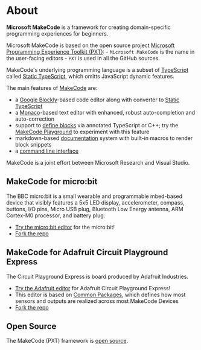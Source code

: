 # About

**Microsoft MakeCode** is a framework for creating domain-specific programming experiences for beginners.

Microsoft MakeCode is based on the open source project [Microsoft Programming Experience Toolkit (PXT)](https://github.com/Microsoft/pxt): - `Microsoft MakeCode` is the name in the user-facing editors - `PXT` is used in all the GitHub sources.

MakeCode's underlying programming language is a subset of [TypeScript](http://typescriptlang.org) called [Static TypeScript](/language), which omitts JavaScript dynamic features.

The main features of [MakeCode](/docs) are:

* a [Google Blockly](https://developers.google.com/blockly/)-based code editor along with converter to [Static TypeScript](/language)
* a [Monaco](https://github.com/Microsoft/monaco-editor)-based text editor with enhanced, robust auto-completion and auto-correction
* support to [define blocks](/defining-blocks) via annotated TypeScript or C++; try the [MakeCode Playground](/playground) to experiment with this feature
* markdown-based [documentation](/writing-docs) system with built-in macros to render block snippets
* a [command line interface](/cli)

MakeCode is a joint effort between Microsoft Research and Visual Studio.

## MakeCode for micro:bit

The BBC micro:bit is a small wearable and programmable mbed-based device that visibly features a 5x5 LED display, accelerometer, compass, buttons, I/O pins, Micro USB plug, Bluetooth Low Energy antenna, ARM Cortex-M0 processor, and battery plug.

* [Try the micro:bit editor](https://makecode.microbit.org) for the micro:bit!
* [Fork the repo](https://github.com/microsoft/pxt-microbit)

## MakeCode for Adafruit Circuit Playground Express

The Circuit Playground Express is board produced by Adafruit Industries.

* [Try the Adafruit editor](https://makecode.adafruit.com) for Adafruit Circuit Playground Express!
* This editor is based on [Common Packages](https://github.com/microsoft/pxt-common-packages), which defines how most sensors and outputs are realized across most MakeCode Devices
* [Fork the repo](https://github.com/microsoft/pxt-adafruit)

## Open Source

The MakeCode (PXT) framework is [open source](http://www.github.com/microsoft/pxt).